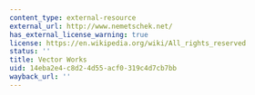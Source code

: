 ```yaml
---
content_type: external-resource
external_url: http://www.nemetschek.net/
has_external_license_warning: true
license: https://en.wikipedia.org/wiki/All_rights_reserved
status: ''
title: Vector Works
uid: 14eba2e4-c8d2-4d55-acf0-319c4d7cb7bb
wayback_url: ''
---
```

